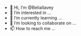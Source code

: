 - 👋 Hi, I’m @Beliallavey
- 👀 I’m interested in ...
- 🌱 I’m currently learning ...
- 💞️ I’m looking to collaborate on ...
- 📫 How to reach me ...

<!---
Beliallavey/Beliallavey is a ✨ special ✨ repository because its `README.md` (this file) appears on your GitHub profile.
You can click the Preview link to take a look at your changes.
--->
